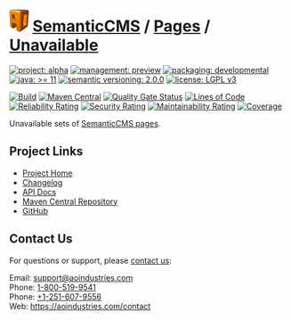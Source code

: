 # [<img src="ao-logo.png" alt="AO Logo" width="35" height="40">](https://github.com/ao-apps) [SemanticCMS](https://github.com/ao-apps/semanticcms) / [Pages](https://github.com/ao-apps/semanticcms-pages) / [Unavailable](https://github.com/ao-apps/semanticcms-pages-unavailable)

[![project: alpha](https://semanticcms.com/ao-badges/project-alpha.svg)](https://aoindustries.com/life-cycle#project-alpha)
[![management: preview](https://semanticcms.com/ao-badges/management-preview.svg)](https://aoindustries.com/life-cycle#management-preview)
[![packaging: developmental](https://semanticcms.com/ao-badges/packaging-developmental.svg)](https://aoindustries.com/life-cycle#packaging-developmental)  
[![java: &gt;= 11](https://semanticcms.com/ao-badges/java-11.svg)](https://docs.oracle.com/en/java/javase/11/docs/api/)
[![semantic versioning: 2.0.0](https://semanticcms.com/ao-badges/semver-2.0.0.svg)](http://semver.org/spec/v2.0.0.html)
[![license: LGPL v3](https://semanticcms.com/ao-badges/license-lgpl-3.0.svg)](https://www.gnu.org/licenses/lgpl-3.0)

[![Build](https://github.com/ao-apps/semanticcms-pages-unavailable/workflows/Build/badge.svg?branch=master)](https://github.com/ao-apps/semanticcms-pages-unavailable/actions?query=workflow%3ABuild)
[![Maven Central](https://maven-badges.herokuapp.com/maven-central/com.semanticcms/semanticcms-pages-unavailable/badge.svg)](https://maven-badges.herokuapp.com/maven-central/com.semanticcms/semanticcms-pages-unavailable)
[![Quality Gate Status](https://sonarcloud.io/api/project_badges/measure?branch=master&project=com.semanticcms%3Asemanticcms-pages-unavailable&metric=alert_status)](https://sonarcloud.io/dashboard?branch=master&id=com.semanticcms%3Asemanticcms-pages-unavailable)
[![Lines of Code](https://sonarcloud.io/api/project_badges/measure?branch=master&project=com.semanticcms%3Asemanticcms-pages-unavailable&metric=ncloc)](https://sonarcloud.io/component_measures?branch=master&id=com.semanticcms%3Asemanticcms-pages-unavailable&metric=ncloc)  
[![Reliability Rating](https://sonarcloud.io/api/project_badges/measure?branch=master&project=com.semanticcms%3Asemanticcms-pages-unavailable&metric=reliability_rating)](https://sonarcloud.io/component_measures?branch=master&id=com.semanticcms%3Asemanticcms-pages-unavailable&metric=Reliability)
[![Security Rating](https://sonarcloud.io/api/project_badges/measure?branch=master&project=com.semanticcms%3Asemanticcms-pages-unavailable&metric=security_rating)](https://sonarcloud.io/component_measures?branch=master&id=com.semanticcms%3Asemanticcms-pages-unavailable&metric=Security)
[![Maintainability Rating](https://sonarcloud.io/api/project_badges/measure?branch=master&project=com.semanticcms%3Asemanticcms-pages-unavailable&metric=sqale_rating)](https://sonarcloud.io/component_measures?branch=master&id=com.semanticcms%3Asemanticcms-pages-unavailable&metric=Maintainability)
[![Coverage](https://sonarcloud.io/api/project_badges/measure?branch=master&project=com.semanticcms%3Asemanticcms-pages-unavailable&metric=coverage)](https://sonarcloud.io/component_measures?branch=master&id=com.semanticcms%3Asemanticcms-pages-unavailable&metric=Coverage)

Unavailable sets of [SemanticCMS pages](https://github.com/ao-apps/semanticcms-pages).

## Project Links
* [Project Home](https://semanticcms.com/pages/unavailable/)
* [Changelog](https://semanticcms.com/pages/unavailable/changelog)
* [API Docs](https://semanticcms.com/pages/unavailable/apidocs/)
* [Maven Central Repository](https://search.maven.org/artifact/com.semanticcms/semanticcms-pages-unavailable)
* [GitHub](https://github.com/ao-apps/semanticcms-pages-unavailable)

## Contact Us
For questions or support, please [contact us](https://aoindustries.com/contact):

Email: [support@aoindustries.com](mailto:support@aoindustries.com)  
Phone: [1-800-519-9541](tel:1-800-519-9541)  
Phone: [+1-251-607-9556](tel:+1-251-607-9556)  
Web: https://aoindustries.com/contact
